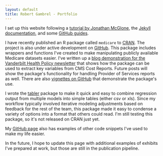 ```yaml
---
layout: default
title: Robert Gambrel - Portfolio
---
```

I set up this website following a [tutorial by Jonathan McGlone](https:http://jmcglone.com/guides/github-pages/), the [Jekyll documentation](https://jekyllrb.com/docs/usage/), and some [GitHub guides](https://help.github.com/articles/about-github-pages-and-jekyll/).

I have recently published an R package called `medicare` to [CRAN](https://CRAN.R-project.org/package=medicare). The project is also under active development on [GitHub](https://www.github.com/robertgambrel/medicare). This package includes wrappers and functions I've created to make manipulating publicly available Medicare datasets easier. I've written up a [blog demonstration for the Vanderbilt Health Policy newsletter](/blog/2016/12/01/medicare-cost-report-demo) that shows how the package can be used to extract key variables from CMS Cost Reports. Future posts will show the package's functionality for handling Provider of Services reports as well. There are also [vignettes on GitHub](https://github.com/robertgambrel/medicare/tree/master/vignettes) that demonstrate the package's use.

I wrote the [tabler](https://www.github.com/robertgambrel/tabler) package to make it quick and easy to combine regression output from multiple models into simple tables (either csv or xls). Since my workflow typically involved iterative modeling adjustments based on feedback for the rest of the team, this package made it easy to condense a variety of options into a format that others could read. I'm still testing this package, so it's not released on CRAN just yet.

My [GitHub page](https://github.com/robertgambrel) also has examples of other code snippets I've used to make my life easier.

In the future, I hope to update this page with additional examples of exhibits I've prepared at work, but those are still in the publication pipeline.
